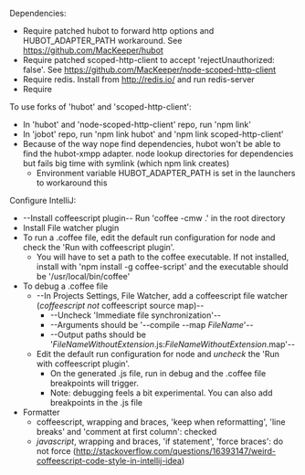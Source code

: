 Dependencies:
  * Require patched hubot to forward http options and HUBOT_ADAPTER_PATH workaround. See https://github.com/MacKeeper/hubot
  * Require patched scoped-http-client to accept 'rejectUnauthorized: false'. See https://github.com/MacKeeper/node-scoped-http-client
  * Require redis. Install from http://redis.io/ and run redis-server
  * Require

To use forks of 'hubot' and 'scoped-http-client':
  * In 'hubot' and 'node-scoped-http-client' repo, run 'npm link'
  * In 'jobot' repo, run 'npm link hubot' and 'npm link scoped-http-client'
  * Because of the way nope find dependencies, hubot won't be able to find the hubot-xmpp adapter. node lookup directories for dependencies but fails big time with symlink (which npm link creates)
    * Environment variable HUBOT_ADAPTER_PATH is set in the launchers to workaround this

Configure IntelliJ:
  * --Install coffeescript plugin-- Run 'coffee -cmw .' in the root directory
  * Install File watcher plugin
  * To run a .coffee file, edit the default run configuration for node and check the 'Run with coffeescript plugin'.
    * You will have to set a path to the coffee executable. If not installed, install with 'npm install -g coffee-script' and the executable should be '/usr/local/bin/coffee'
  * To debug a .coffee file
    * --In Projects Settings, File Watcher, add a coffeescript file watcher (_coffeescript_ *not* coffeescript source map)--
      * --Uncheck 'Immediate file synchronization'--
      * --Arguments should be '--compile --map $FileName$'--
      * --Output paths should be '$FileNameWithoutExtension$.js:$FileNameWithoutExtension$.map'--
    * Edit the default run configuration for node and *uncheck* the 'Run with coffeescript plugin'.
      * On the generated .js file, run in debug and the .coffee file breakpoints will trigger.
      * Note: debugging feels a bit experimental. You can also add breakpoints in the .js file
  * Formatter
    * coffeescript, wrapping and braces, 'keep when reformatting', 'line breaks' and 'comment at first column': checked
    * *javascript*, wrapping and braces, 'if statement', 'force braces': do not force (http://stackoverflow.com/questions/16393147/weird-coffeescript-code-style-in-intellij-idea)

